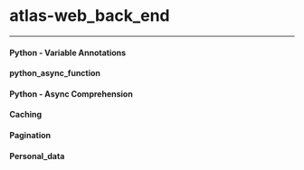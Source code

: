 # atlas-web_back_end
---

#### Python - Variable Annotations

#### python_async_function

#### Python - Async Comprehension

#### Caching

#### Pagination

#### Personal_data
